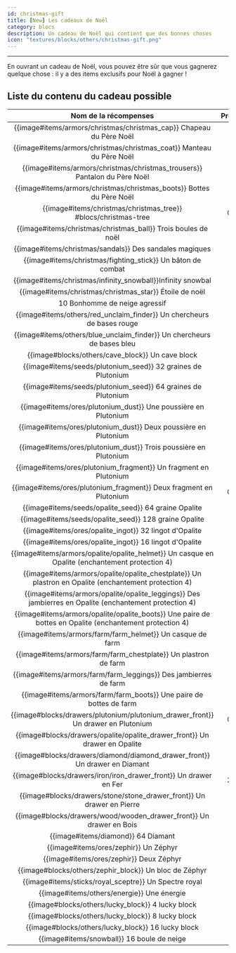 ```yaml
---
id: christmas-gift
title: [New] Les cadeaux de Noël
category: blocs
description: Un cadeau de Noël qui contient que des bonnes choses
icon: "textures/blocks/others/christmas-gift.png"
---
```

___

En ouvrant un cadeau de Noël, vous pouvez être sûr que vous gagnerez quelque chose : il y a des items exclusifs pour Noël à gagner !

## Liste du contenu du cadeau possible

|                                         Nom de la récompenses                                         | Probabilité |
|:-----------------------------------------------------------------------------------------------------:|:-----------:|
|            {{image#items/armors/christmas/christmas_cap}} Chapeau du Père Noël                        |    1,5 %    |
|          {{image#items/armors/christmas/christmas_coat}} Manteau du Père Noël                         |    1,5 %    |
|          {{image#items/armors/christmas/christmas_trousers}} Pantalon du Père Noël                    |    1,5 %    |
|          {{image#items/armors/christmas/christmas_boots}} Bottes du Père Noël                         |    1,5 %    |
|                 {{image#items/christmas/christmas_tree}} #blocs/christmas-tree                        |   0,25 %    |
|                   {{image#items/christmas/christmas_ball}} Trois boules de noël                 |     2 %     |
|              {{image#items/christmas/sandals}} Des sandales magiques                            |     2 %     |
|                    {{image#items/christmas/fighting_stick}} Un bâton de combat                     |     2 %     |
|                 {{image#items/christmas/infinity_snowball}}Infinity snowbal                     |    1,5 %    |
|                 {{image#items/christmas/christmas_star}} Étoile de noël                         |     2 %     |
|                                     10 Bonhomme de neige agressif                                     |    2,5 %    |
|                {{image#items/others/red_unclaim_finder}} Un chercheurs de bases rouge                 |     2 %     |
|                {{image#items/others/blue_unclaim_finder}} Un chercheurs de bases bleu                 |     1 %     |
|                           {{image#blocks/others/cave_block}} Un cave block                            |     1 %     |
|                     {{image#items/seeds/plutonium_seed}} 32 graines de Plutonium                      |     4 %     |
|                     {{image#items/seeds/plutonium_seed}} 64 graines de Plutonium                      |     2 %     |
|                    {{image#items/ores/plutonium_dust}} Une poussière en Plutonium                     |     4 %     |
|                    {{image#items/ores/plutonium_dust}} Deux poussière en Plutonium                    |     3 %     |
|                   {{image#items/ores/plutonium_dust}} Trois poussière en Plutonium                    |     2 %     |
|                   {{image#items/ores/plutonium_fragment}} Un fragment en Plutonium                    |    0,5 %    |
|                  {{image#items/ores/plutonium_fragment}} Deux fragment en Plutonium                   |   0,25 %    |
|                         {{image#items/seeds/opalite_seed}} 64 graine Opalite                          |     5 %     |
|                         {{image#items/seeds/opalite_seed}} 128 graine Opalite                         |     4 %     |
|                        {{image#items/ores/opalite_ingot}} 32 lingot d'Opalite                         |     3 %     |
|                        {{image#items/ores/opalite_ingot}} 16 lingot d'Opalite                         |     3 %     |
|    {{image#items/armors/opalite/opalite_helmet}} Un casque en Opalite (enchantement protection 4)     |    1,5 %    |
| {{image#items/armors/opalite/opalite_chestplate}} Un plastron en Opalite  (enchantement protection 4) |    1,5 %    |
| {{image#items/armors/opalite/opalite_leggings}} Des jambierres en Opalite  (enchantement protection 4) |    1,5 %    |
| {{image#items/armors/opalite/opalite_boots}} Une paire de bottes en Opalite  (enchantement protection 4) |    1,5 %    |
|                       {{image#items/armors/farm/farm_helmet}} Un casque de farm                       |    1,5 %    |
|                    {{image#items/armors/farm/farm_chestplate}} Un plastron de farm                    |    1,5 %    |
|                    {{image#items/armors/farm/farm_leggings}} Des jambierres de farm                    |    1,5 %    |
|                   {{image#items/armors/farm/farm_boots}} Une paire de bottes de farm                    |    1,5 %    |
|           {{image#blocks/drawers/plutonium/plutonium_drawer_front}} Un drawer en Plutonium            |   0,25 %    |
|              {{image#blocks/drawers/opalite/opalite_drawer_front}} Un drawer en Opalite               |    0,5 %    |
|              {{image#blocks/drawers/diamond/diamond_drawer_front}} Un drawer en Diamant               |     1 %     |
|                   {{image#blocks/drawers/iron/iron_drawer_front}} Un drawer en Fer                    |   2.25 %    |
|                 {{image#blocks/drawers/stone/stone_drawer_front}} Un drawer en Pierre                 |     3 %     |
|                   {{image#blocks/drawers/wood/wooden_drawer_front}} Un drawer en Bois                   |     4 %     |
|                                  {{image#items/diamond}} 64 Diamant                                   |     2 %     |
|                                 {{image#items/ores/zephir}} Un Zéphyr                                 |     3 %     |
|                                {{image#items/ores/zephir}} Deux Zéphyr                                |     2 %     |
|                        {{image#blocks/others/zephir_block}} Un bloc de Zéphyr                         |     1 %     |
|                         {{image#items/sticks/royal_sceptre}} Un Spectre royal                         |     2 %     |
|                              {{image#items/others/energie}} Une énergie                               |     2 %     |
|                           {{image#blocks/others/lucky_block}} 4 lucky block                           |     4 %     |
|                           {{image#blocks/others/lucky_block}} 8 lucky block                           |     2 %     |
|                          {{image#blocks/others/lucky_block}} 16 lucky block                           |     2 %     |
|                              {{image#items/snowball}} 16 boule de neige                               |     4 %     |
